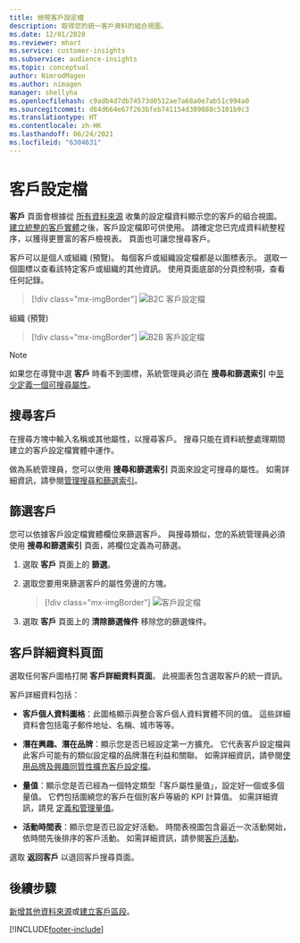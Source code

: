 ```yaml
---
title: 檢視客戶設定檔
description: 取得您的統一客戶資料的組合視圖。
ms.date: 12/01/2020
ms.reviewer: mhart
ms.service: customer-insights
ms.subservice: audience-insights
ms.topic: conceptual
author: NimrodMagen
ms.author: nimagen
manager: shellyha
ms.openlocfilehash: c9adb4d7db74573d0512ae7a68a0e7ab51c994a0
ms.sourcegitcommit: d84d664e67f263bfeb741154d309088c5101b9c3
ms.translationtype: HT
ms.contentlocale: zh-HK
ms.lasthandoff: 06/24/2021
ms.locfileid: "6304631"
---
```

# <a name="customer-profiles"></a>客戶設定檔

**客戶** 頁面會根據從 [所有資料來源](data-sources.md) 收集的設定檔資料顯示您的客戶的組合視圖。 [建立統整的客戶實體](data-unification.md)之後，客戶設定檔即可供使用。 請確定您已完成資料統整程序，以獲得更豐富的客戶檢視表。 頁面也可讓您搜尋客戶。

客戶可以是個人或組織 (預覽)。 每個客戶或組織設定檔都是以圖標表示。 選取一個圖標以查看該特定客戶或組織的其他資訊。 使用頁面底部的分頁控制項，查看任何記錄。

> [!div class="mx-imgBorder"] 
> ![B2C 客戶設定檔](media/profiles-customers.png "B2C 客戶設定檔")

組織 (預覽)
> [!div class="mx-imgBorder"] 
> ![B2B 客戶設定檔](media/profile-customers-b2b.png "B2B 客戶設定檔")

> [!NOTE]
> 如果您在導覽中選 **客戶** 時看不到圖標，系統管理員必須在 **搜尋和篩選索引** 中[至少定義一個可搜尋屬性](search-filter-index.md)。

## <a name="search-for-customers"></a>搜尋客戶

在搜尋方塊中輸入名稱或其他屬性，以搜尋客戶。 搜尋只能在資料統整處理期間建立的客戶設定檔實體中運作。

做為系統管理員，您可以使用 **搜尋和篩選索引** 頁面來設定可搜尋的屬性。 如需詳細資訊，請參閱[管理搜尋和篩選索引](search-filter-index.md)。

## <a name="filter-customers"></a>篩選客戶

您可以依據客戶設定檔實體欄位來篩選客戶。 與搜尋類似，您的系統管理員必須使用 **搜尋和篩選索引** 頁面，將欄位定義為可篩選。

1. 選取 **客戶** 頁面上的 **篩選**。

2. 選取您要用來篩選客戶的屬性旁邊的方塊。

   > [!div class="mx-imgBorder"] 
   > ![客戶設定檔](media/profiles-customers3.png "客戶設定檔")

3. 選取 **客戶** 頁面上的 **清除篩選條件** 移除您的篩選條件。

##  <a name="customer-details-page"></a>客戶詳細資料頁面

選取任何客戶圖格打開 **客戶詳細資料頁面**。 此視圖表包含選取客戶的統一資訊。

客戶詳細資料包括：

-   **客戶個人資料圖格**：此圖格顯示與整合客戶個人資料實體不同的值。 這些詳細資料會包括電子郵件地址、名稱、城市等等。 

-   **潛在興趣、潛在品牌**：顯示您是否已經設定第一方擴充。 它代表客戶設定檔與此客戶可能有的類似設定檔的品牌潛在利益和關聯。 如需詳細資訊，請參閱[使用品牌及興趣同質性擴充客戶設定檔](enrichment-microsoft.md)。

-   **量值**：顯示您是否已經為一個特定類型「客戶屬性量值」，設定好一個或多個量值。 它們包括圍繞您的客戶在個別客戶等級的 KPI 計算值。 如需詳細資訊，請見 [定義和管理量值](measures.md)。

-   **活動時間表**：顯示您是否已設定好活動。 時間表視圖包含最近一次活動開始，依時間先後排序的客戶活動。 如需詳細資訊，請參閱[客戶活動](activities.md)。

選取 **返回客戶** 以退回客戶搜尋頁面。

## <a name="next-steps"></a>後續步驟

[新增其他資料來源](data-sources.md)或[建立客戶區段](segments.md)。


[!INCLUDE[footer-include](../includes/footer-banner.md)]
